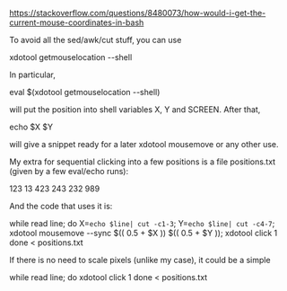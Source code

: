 https://stackoverflow.com/questions/8480073/how-would-i-get-the-current-mouse-coordinates-in-bash



To avoid all the sed/awk/cut stuff, you can use

xdotool getmouselocation --shell

In particular,

eval $(xdotool getmouselocation --shell)

will put the position into shell variables X, Y and SCREEN. After that,

echo $X $Y

will give a snippet ready for a later xdotool mousemove or any other use.

My extra for sequential clicking into a few positions is a file positions.txt (given by a few eval/echo runs):

123 13
423 243
232 989

And the code that uses it is:

while read line; do
     X=`echo $line| cut -c1-3`; 
     Y=`echo $line| cut -c4-7`;
     xdotool mousemove --sync $((  0.5 + $X )) $(( 0.5 + $Y ));
     xdotool click 1
done < positions.txt

If there is no need to scale pixels (unlike my case), it could be a simple

while read line; do
     xdotool click 1
done < positions.txt

